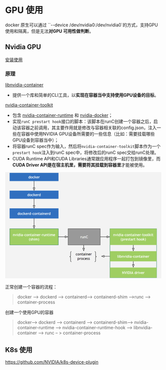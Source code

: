 # GPU 使用

docker 原生可以通过 ``--device /dev/nvidia0:/dev/nvidia0`的方式，支持GPU使用和隔离，但是无法**对GPU 可用性做判断**。

## Nvidia GPU

[安装使用](https://docs.nvidia.com/datacenter/cloud-native/container-toolkit/latest/install-guide.html)

### 原理

[libnvidia-container](https://github.com/NVIDIA/libnvidia-container)

- 提供一个库和简单的CLI工具，以**实现在容器当中支持使用GPU设备的目标**。

[nvidia-container-toolkit](https://github.com/NVIDIA/nvidia-container-toolkit)

- 包含 [nvidia-container-runtime](https://github.com/NVIDIA/nvidia-container-runtime) 和 [nvidia-docker](https://github.com/NVIDIA/nvidia-docker)；
- 实现`runC prestart hook`接口的脚本：该脚本在runC创建一个容器之后，启动该容器之前调用，其主要作用就是修改与容器相关联的config.json，注入一些在容器中使用NVIDIA GPU设备所需要的一些信息（比如：需要挂载哪些GPU设备到容器当中）；
- 将容器runC spec作为输入，然后将`nvidia-container-toolkit`脚本作为一个`prestart hook`注入到runC spec中，将修改后的runC spec交给runC处理。
- CUDA Runtime API和CUDA Libraries通常跟应用程序一起打包到镜像里，而**CUDA Driver API是在宿主机里，需要将其挂载到容器里**才能被使用。

<img src="pics/image-20221122103847948.png" alt="image-20221122103847948" style="zoom: 67%;" />



正常创建一个容器的流程：

> docker --> dockerd --> containerd–> containerd-shim -->runc --> container-process

创建一个使用GPU的容器

> docker–> dockerd --> containerd --> containerd-shim–> nvidia-container-runtime --> nvidia-container-runtime-hook --> libnvidia-container --> runc – > container-process



## K8s 使用

https://github.com/NVIDIA/k8s-device-plugin
